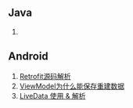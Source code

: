  ## Java
1.

## Android
1. [Retrofit源码解析](https://github.com/ZLOVE320483/DayDayUp/blob/main/android/retrofit.md)
2. [ViewModel为什么能保存重建数据](https://github.com/ZLOVE320483/DayDayUp/blob/main/android/viewmodel.md)
3. [LiveData 使用 & 解析](https://github.com/ZLOVE320483/DayDayUp/blob/main/android/livedata.md)